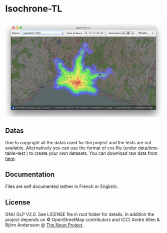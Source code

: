 # Isochrone-TL
![](data/images/example.png?raw=true "Running example on Mac")

## Datas
Due to copyright all the datas used for the project and the tests are not available. Alternatively you can use the format of cvs file (under data/time-table-test ) to create your own datasets. You can download raw data from [here](http://gtfs.geops.ch).

## Documentation
Files are self documented (either in French or English). 

## License
GNU GLP V2.0. See LICENSE file in root folder for details. In addition the project depends on © OpenStreetMap contributors and (CC) Andre Allen & Björn Andersson @ [The Noun Project](http://thenounproject.com).